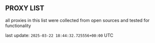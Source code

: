 ## PROXY LIST

all proxies in this list were collected from open sources and tested for functionality

last update: `2025-03-22 18:44:32.725556+00:00` UTC